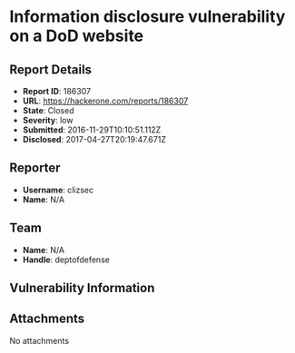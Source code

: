 # Information disclosure vulnerability on a DoD website

## Report Details
- **Report ID**: 186307
- **URL**: https://hackerone.com/reports/186307
- **State**: Closed
- **Severity**: low
- **Submitted**: 2016-11-29T10:10:51.112Z
- **Disclosed**: 2017-04-27T20:19:47.671Z

## Reporter
- **Username**: clizsec
- **Name**: N/A

## Team
- **Name**: N/A
- **Handle**: deptofdefense

## Vulnerability Information


## Attachments
No attachments
